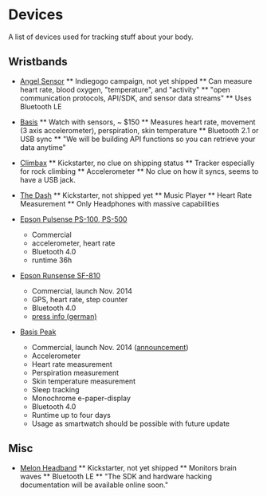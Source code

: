 # Devices

A list of devices used for tracking stuff about your body.

## Wristbands
* [Angel Sensor](http://www.angelsensor.com/)
** Indiegogo campaign, not yet shipped
** Can measure heart rate, blood oxygen, "temperature", and "activity"
** "open communication protocols, API/SDK, and sensor data streams"
** Uses Bluetooth LE

* [Basis](http://www.mybasis.com/)
** Watch with sensors, ~ $150
** Measures heart rate, movement (3 axis accelerometer), perspiration, skin temperature
** Bluetooth 2.1 or USB sync
** "We will be building API functions so you can retrieve your data anytime"

* [Climbax](http://www.climbax.co.uk/)
** Kickstarter, no clue on shipping status
** Tracker especially for rock climbing
** Accelerometer
** No clue on how it syncs, seems to have a USB jack.

* [The Dash](http://www.bragi.com/)
** Kickstarter, not shipped yet
** Music Player
** Heart Rate Measurement
** Only Headphones with massive capabilities

* [Epson Pulsense PS-100, PS-500](http://www.epson.de/de/de/viewcon/corporatesite/cms/index/11222/#view-range)
  * Commercial
  * accelerometer, heart rate
  * Bluetooth 4.0
  * runtime 36h

* [Epson Runsense SF-810](http://www.epson.de/de/de/viewcon/corporatesite/cms/index/11217/?#view-range)
  * Commercial, launch Nov. 2014
  * GPS, heart rate, step counter
  * Bluetooth 4.0
  * [press info (german)](http://www.epson.de/de/de/viewcon/corporatesite/press/index?gatewayto=/de/de/content/press/messages/message.php%3Fid=4724%26filtercat=archive)


* [Basis Peak](http://www.mybasis.com/peak_ultimate_fitness_sleep_tracker)
  * Commercial, launch Nov. 2014 ([announcement](http://www.mybasis.com/blog/2014/09/peak-announce-post/))
  * Accelerometer
  * Heart rate measurement
  * Perspiration measurement
  * Skin temperature measurement
  * Sleep tracking
  * Monochrome e-paper-display
  * Bluetooth 4.0
  * Runtime up to four days
  * Usage as smartwatch should be possible with future update


## Misc
* [Melon Headband](http://www.thinkmelon.com/)
** Kickstarter, not yet shipped
** Monitors brain waves
** Bluetooth LE
** "The SDK and hardware hacking documentation will be available online soon."
